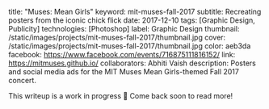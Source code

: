 title: "Muses: Mean Girls"
keyword: mit-muses-fall-2017
subtitle: Recreating posters from the iconic chick flick
date: 2017-12-10
tags: [Graphic Design, Publicity]
technologies: [Photoshop]
label: Graphic Design
thumbnail: /static/images/projects/mit-muses-fall-2017/thumbnail.jpg
cover: /static/images/projects/mit-muses-fall-2017/thumbnail.jpg
color: aeb3da
facebook: https://www.facebook.com/events/716875111816152/
link: https://mitmuses.github.io/
collaborators: Abhiti Vaish
description: Posters and social media ads for the MIT Muses Mean Girls-themed Fall 2017 concert.

This writeup is a work in progress 🙊 Come back soon to read more!